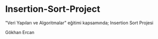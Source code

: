 # Insertion-Sort-Project

"Veri Yapıları ve Algoritmalar" eğitimi kapsamında;
Insertion Sort Projesi

Gökhan Ercan